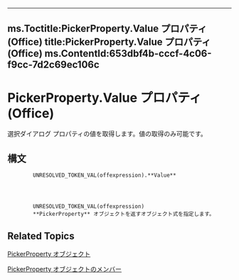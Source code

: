 

---
ms.Toctitle:PickerProperty.Value プロパティ (Office)
title:PickerProperty.Value プロパティ (Office)
ms.ContentId:653dbf4b-cccf-4c06-f9cc-7d2c69ec106c
---
# PickerProperty.Value プロパティ (Office)




選択ダイアログ プロパティの値を取得します。値の取得のみ可能です。

## 構文

            UNRESOLVED_TOKEN_VAL(offexpression).**Value**




            UNRESOLVED_TOKEN_VAL(offexpression)
            **PickerProperty** オブジェクトを返すオブジェクト式を指定します。



## Related Topics

[PickerProperty オブジェクト](fd3702fe-bf03-f22c-78c2-ac6c47a1d028.md)

[PickerProperty オブジェクトのメンバー](0896b930-e732-832c-ff09-8a283628524c.md)





